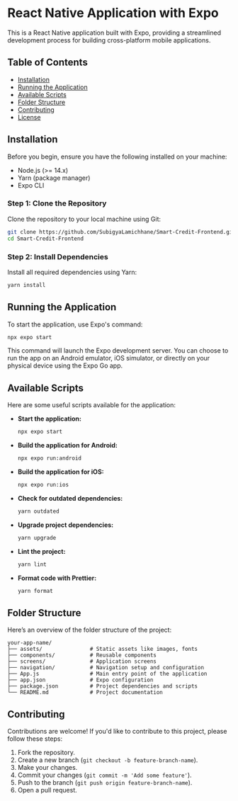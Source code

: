 # React Native Application with Expo

This is a React Native application built with Expo, providing a streamlined development process for building cross-platform mobile applications.

## Table of Contents

- [Installation](#installation)
- [Running the Application](#running-the-application)
- [Available Scripts](#available-scripts)
- [Folder Structure](#folder-structure)
- [Contributing](#contributing)
- [License](#license)

## Installation

Before you begin, ensure you have the following installed on your machine:

- Node.js (>= 14.x)
- Yarn (package manager)
- Expo CLI

### Step 1: Clone the Repository

Clone the repository to your local machine using Git:

```bash
git clone https://github.com/SubigyaLamichhane/Smart-Credit-Frontend.git
cd Smart-Credit-Frontend
```

### Step 2: Install Dependencies

Install all required dependencies using Yarn:

```bash
yarn install
```

## Running the Application

To start the application, use Expo's command:

```bash
npx expo start
```

This command will launch the Expo development server. You can choose to run the app on an Android emulator, iOS simulator, or directly on your physical device using the Expo Go app.

## Available Scripts

Here are some useful scripts available for the application:

- **Start the application:**

  ```bash
  npx expo start
  ```

- **Build the application for Android:**

  ```bash
  npx expo run:android
  ```

- **Build the application for iOS:**

  ```bash
  npx expo run:ios
  ```

- **Check for outdated dependencies:**

  ```bash
  yarn outdated
  ```

- **Upgrade project dependencies:**

  ```bash
  yarn upgrade
  ```

- **Lint the project:**

  ```bash
  yarn lint
  ```

- **Format code with Prettier:**

  ```bash
  yarn format
  ```

## Folder Structure

Here’s an overview of the folder structure of the project:

```
your-app-name/
├── assets/               # Static assets like images, fonts
├── components/           # Reusable components
├── screens/              # Application screens
├── navigation/           # Navigation setup and configuration
├── App.js                # Main entry point of the application
├── app.json              # Expo configuration
├── package.json          # Project dependencies and scripts
└── README.md             # Project documentation
```

## Contributing

Contributions are welcome! If you'd like to contribute to this project, please follow these steps:

1. Fork the repository.
2. Create a new branch (`git checkout -b feature-branch-name`).
3. Make your changes.
4. Commit your changes (`git commit -m 'Add some feature'`).
5. Push to the branch (`git push origin feature-branch-name`).
6. Open a pull request.
